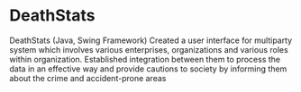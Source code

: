 # DeathStats
DeathStats (Java, Swing Framework)
Created a user interface for multiparty system which involves various enterprises, organizations and various roles within organization. Established integration between them to process the data in an effective way and provide cautions to society by informing them about the crime and accident-prone areas
